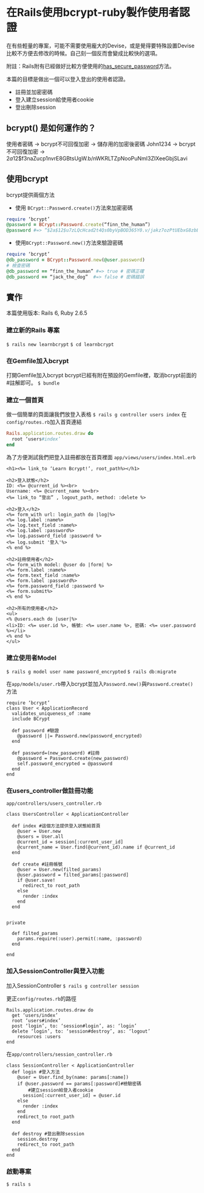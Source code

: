 # 在Rails使用bcrypt-ruby製作使用者認證
在有些輕量的專案，可能不需要使用龐大的Devise，或是覺得要特殊設置Devise比較不方便去修改的時候。自己刻一個反而會變成比較快的選項。

附註：Rails附有已經做好比較方便使用的[has_secure_password](https://api.rubyonrails.org/classes/ActiveModel/SecurePassword/ClassMethods.html#method-i-has_secure_password)方法。

本篇的目標是做出一個可以登入登出的使用者認證。
* 註冊並加密密碼
* 登入建立session給使用者cookie
* 登出刪除session

## bcrypt() 是如何運作的？
使用者密碼 -> bcrypt不可回復加密 -> 儲存用的加密後密碼
John1234   -> bcrypt不可回復加密 -> $2a$12$f3naZucp1nvrE8GBtsUgW.b/nWKRLTZpNooPuNmI3ZIXeeGbjSLavi

## 使用bcrypt
bcrypt提供兩個方法

* 使用 `BCrypt::Password.create()`方法來加密密碼
```ruby
require ‘bcrypt’
@password = BCrypt::Password.create(“finn_the_human”)
@password #=> “$2a$12$u7zLQcHcad2t4Qs0byVpBOD365Y0.v/jakz7ozPtUEbxG8zbB7aCvG”
```

* 使用`BCrypt::Password.new()`方法來驗證密碼
```ruby
require ‘bcrypt’
@db_password = BCrypt::Password.new(@user.password)
# 檢查密碼
@db_password == “finn_the_human” #=> true # 密碼正確
@db_password == “jack_the_dog”  #=> false # 密碼錯誤
```

## 實作
本篇使用版本: Rails 6, Ruby 2.6.5

### 建立新的Rails 專案
`$ rails new learnbcrypt`
`$ cd learnbcrypt`

### 在Gemfile加入bcrypt
打開Gemfile加入bcrypt
bcrypt已經有附在預設的Gemfile裡，取消bcrypt前面的#註解即可。
`$ bundle`

### 建立一個首頁
做一個簡單的頁面讓我們放登入表格
`$ rails g controller users index`
在`config/routes.rb`加入首頁連結
```ruby
Rails.application.routes.draw do
  root ‘users#index’
end
```

為了方便測試我們把登入註冊都放在首頁裡面
`app/views/users/index.html.erb`
```erb
<h1><%= link_to ‘Learn Bcrypt!’, root_path%></h1>

<h2>登入狀態</h2>
ID: <%= @current_id %><br>
Username: <%= @current_name %><br>
<%= link_to “登出” , logout_path, method: :delete %>

<h2>登入</h2>
<%= form_with url: login_path do |log|%>
<%= log.label :name%>
<%= log.text_field :name%>
<%= log.label :password%>
<%= log.password_field :password %>
<%= log.submit '登入'%>
<% end %>

<h2>註冊使用者</h2>
<%= form_with model: @user do |form| %>
<%= form.label :name%>
<%= form.text_field :name%>
<%= form.label :password%>
<%= form.password_field :password %>
<%= form.submit%>
<% end %>

<h2>所有的使用者</h2>
<ul>
<% @users.each do |user|%>
<li>ID: <%= user.id %>, 帳號: <%= user.name %>, 密碼: <%= user.password %></li>
<% end %>
</ul>

```

### 建立使用者Model
`$ rails g model user name password_encrypted`
`$ rails db:migrate`

在`app/models/user.rb`帶入bcrypt並加入`Password.new()`與`Password.create()`方法
```
require ‘bcrypt’
class User < ApplicationRecord
  validates_uniqueness_of :name
  include BCrypt

  def password #驗證
    @password ||= Password.new(password_encrypted)
  end

  def password=(new_password) #註冊
    @password = Password.create(new_password)
    self.password_encrypted = @password
  end
end
```


### 在users_controller做註冊功能
`app/controllers/users_controller.rb`
```
class UsersController < ApplicationController

  def index #這個方法提供登入狀態給首頁
    @user = User.new
    @users = User.all
    @current_id = session[:current_user_id]
    @current_name = User.find(@current_id).name if @current_id
  end

  def create #註冊帳號
    @user = User.new(filted_params)
    @user.password = filted_params[:password]
    if @user.save!
      redirect_to root_path
    else
      render :index
    end
  end

 
private

  def filted_params
    params.require(:user).permit(:name, :password)
  end

end
```

### 加入SessionController與登入功能
加入SessionController
`$ rails g controller session`

更正`config/routes.rb`的路徑
```
Rails.application.routes.draw do
  get ‘users/index’
  root ‘users#index’
  post ‘login’, to: ‘session#login’, as: ‘login’
  delete ‘login’, to: ‘session#destroy’, as: ‘logout’
	resources :users
end

```

在`app/controllers/session_controller.rb`
```
class SessionController < ApplicationController
  def login #登入方法
    @user = User.find_by(name: params[:name])
    if @user.password == params[:password]#檢驗密碼
		#建立session給登入者cookie
      session[:current_user_id] = @user.id 
    else
      render :index
    end
    redirect_to root_path
  end

  def destroy #登出刪除session
    session.destroy
    redirect_to root_path
  end
end

```

### 啟動專案
`$ rails s`
